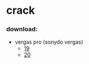 # crack
### download:
- vergas pro (sonydo vergas)
  - <a href="aritz331.github.io/dl/vegas19">19
  - <a href="aritz331.github.io/dl/vegas20">20
